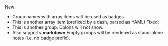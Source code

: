 New:
  - Group names with array items will be used as badges.
  - This is another array item (prefixed by a dash, parsed as YAML)
Fixed:
  - This is another group. Colons will not show.
  - Also supports **markdown**
Empty groups will be rendered as stand-alone notes (i.e. no badge prefix).
